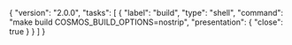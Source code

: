 {
    "version": "2.0.0",
    "tasks": [
        {
            "label": "build",
            "type": "shell",
            "command": "make build COSMOS_BUILD_OPTIONS=nostrip",
            "presentation": {
                "close": true
            }
        }
    ]
}
